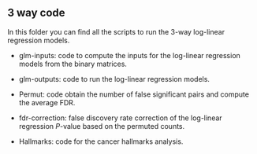 ## 3 way code

In this folder you can find all the scripts to run the 3-way log-linear regression models.

- glm-inputs: code to compute the inputs for the log-linear regression models from the binary matrices.

- glm-outputs: code to run the log-linear regression models.

- Permut: code obtain the number of false significant pairs and compute the average FDR.

- fdr-correction: false discovery rate correction of the log-linear regression *P*-value based on the permuted counts.

- Hallmarks: code for the cancer hallmarks analysis.